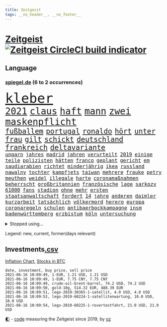 ```yaml
---
title: Zeitgeist
tags: __no_header__, __no_footer__
---
```


# [Zeitgeist](https://oliz.io/zeitgeist/) [![Zeitgeist CircleCI build indicator](https://circleci.com/gh/ooz/zeitgeist.svg?style=shield)](https://circleci.com/gh/ooz/zeitgeist)

## Language

<h3><a href="https://www.spiegel.de" target="_blank">spiegel.de</a> (6 to 2 occurrences)</h3>
<p style="font-family:monospace">
<span style="font-size:32pt"><a href="news_links.html#kleber" class="new">kleber</a></span>
<br>
<span style="font-size:22pt"><a href="news_links.html#2021" class="current">2021</a></span>
<span style="font-size:22pt"><a href="news_links.html#claus" class="current">claus</a></span>
<span style="font-size:22pt"><a href="news_links.html#haft" class="current">haft</a></span>
<span style="font-size:22pt"><a href="news_links.html#mann" class="current">mann</a></span>
<span style="font-size:22pt"><a href="news_links.html#zwei" class="current">zwei</a></span>
<span style="font-size:22pt"><a href="news_links.html#maskenpflicht" class="current">maskenpflicht</a></span>
<br>
<span style="font-size:17pt"><a href="news_links.html#fußballem" class="current">fußballem</a></span>
<span style="font-size:17pt"><a href="news_links.html#portugal" class="current">portugal</a></span>
<span style="font-size:17pt"><a href="news_links.html#ronaldo" class="current">ronaldo</a></span>
<span style="font-size:17pt"><a href="news_links.html#hört" class="current">hört</a></span>
<span style="font-size:17pt"><a href="news_links.html#unter" class="current">unter</a></span>
<span style="font-size:17pt"><a href="news_links.html#frau" class="current">frau</a></span>
<span style="font-size:17pt"><a href="news_links.html#gilt" class="current">gilt</a></span>
<span style="font-size:17pt"><a href="news_links.html#schickt" class="current">schickt</a></span>
<span style="font-size:17pt"><a href="news_links.html#deutschland" class="current">deutschland</a></span>
<span style="font-size:17pt"><a href="news_links.html#frankreich" class="current">frankreich</a></span>
<span style="font-size:17pt"><a href="news_links.html#deltavariante" class="new">deltavariante</a></span>
<br>
<span style="font-size:12pt"><a href="news_links.html#ungarn" class="current">ungarn</a></span>
<span style="font-size:12pt"><a href="news_links.html#jahres" class="current">jahres</a></span>
<span style="font-size:12pt"><a href="news_links.html#madrid" class="current">madrid</a></span>
<span style="font-size:12pt"><a href="news_links.html#jahren" class="current">jahren</a></span>
<span style="font-size:12pt"><a href="news_links.html#verurteilt" class="current">verurteilt</a></span>
<span style="font-size:12pt"><a href="news_links.html#2019" class="current">2019</a></span>
<span style="font-size:12pt"><a href="news_links.html#einige" class="current">einige</a></span>
<span style="font-size:12pt"><a href="news_links.html#teile" class="current">teile</a></span>
<span style="font-size:12pt"><a href="news_links.html#polizisten" class="current">polizisten</a></span>
<span style="font-size:12pt"><a href="news_links.html#hätten" class="current">hätten</a></span>
<span style="font-size:12pt"><a href="news_links.html#franco" class="current">franco</a></span>
<span style="font-size:12pt"><a href="news_links.html#geplant" class="current">geplant</a></span>
<span style="font-size:12pt"><a href="news_links.html#gericht" class="current">gericht</a></span>
<span style="font-size:12pt"><a href="news_links.html#em" class="current">em</a></span>
<span style="font-size:12pt"><a href="news_links.html#saudiarabien" class="current">saudiarabien</a></span>
<span style="font-size:12pt"><a href="news_links.html#richtet" class="current">richtet</a></span>
<span style="font-size:12pt"><a href="news_links.html#minderjährig" class="new">minderjährig</a></span>
<span style="font-size:12pt"><a href="news_links.html#ikea" class="current">ikea</a></span>
<span style="font-size:12pt"><a href="news_links.html#russland" class="current">russland</a></span>
<span style="font-size:12pt"><a href="news_links.html#nawalny" class="current">nawalny</a></span>
<span style="font-size:12pt"><a href="news_links.html#tochter" class="current">tochter</a></span>
<span style="font-size:12pt"><a href="news_links.html#kampfjets" class="current">kampfjets</a></span>
<span style="font-size:12pt"><a href="news_links.html#taiwan" class="current">taiwan</a></span>
<span style="font-size:12pt"><a href="news_links.html#mehrere" class="current">mehrere</a></span>
<span style="font-size:12pt"><a href="news_links.html#frauke" class="new">frauke</a></span>
<span style="font-size:12pt"><a href="news_links.html#petry" class="current">petry</a></span>
<span style="font-size:12pt"><a href="news_links.html#meuthen" class="current">meuthen</a></span>
<span style="font-size:12pt"><a href="news_links.html#weidel" class="current">weidel</a></span>
<span style="font-size:12pt"><a href="news_links.html#illegale" class="current">illegale</a></span>
<span style="font-size:12pt"><a href="news_links.html#harte" class="current">harte</a></span>
<span style="font-size:12pt"><a href="news_links.html#coronamaßnahmen" class="current">coronamaßnahmen</a></span>
<span style="font-size:12pt"><a href="news_links.html#beherrscht" class="current">beherrscht</a></span>
<span style="font-size:12pt"><a href="news_links.html#großbritannien" class="current">großbritannien</a></span>
<span style="font-size:12pt"><a href="news_links.html#französische" class="current">französische</a></span>
<span style="font-size:12pt"><a href="news_links.html#lage" class="current">lage</a></span>
<span style="font-size:12pt"><a href="news_links.html#sarkozy" class="new">sarkozy</a></span>
<span style="font-size:12pt"><a href="news_links.html#61000" class="new">61000</a></span>
<span style="font-size:12pt"><a href="news_links.html#fans" class="current">fans</a></span>
<span style="font-size:12pt"><a href="news_links.html#stadion" class="current">stadion</a></span>
<span style="font-size:12pt"><a href="news_links.html#ohne" class="current">ohne</a></span>
<span style="font-size:12pt"><a href="news_links.html#mehr" class="current">mehr</a></span>
<span style="font-size:12pt"><a href="news_links.html#ersten" class="current">ersten</a></span>
<span style="font-size:12pt"><a href="news_links.html#staatsanwaltschaft" class="current">staatsanwaltschaft</a></span>
<span style="font-size:12pt"><a href="news_links.html#fordert" class="current">fordert</a></span>
<span style="font-size:12pt"><a href="news_links.html#14" class="current">14</a></span>
<span style="font-size:12pt"><a href="news_links.html#jahre" class="current">jahre</a></span>
<span style="font-size:12pt"><a href="news_links.html#anderen" class="current">anderen</a></span>
<span style="font-size:12pt"><a href="news_links.html#daimler" class="current">daimler</a></span>
<span style="font-size:12pt"><a href="news_links.html#kurzarbeit" class="current">kurzarbeit</a></span>
<span style="font-size:12pt"><a href="news_links.html#tatsächlich" class="current">tatsächlich</a></span>
<span style="font-size:12pt"><a href="news_links.html#völkermord" class="current">völkermord</a></span>
<span style="font-size:12pt"><a href="news_links.html#herero" class="current">herero</a></span>
<span style="font-size:12pt"><a href="news_links.html#europa" class="current">europa</a></span>
<span style="font-size:12pt"><a href="news_links.html#coronaregeln" class="current">coronaregeln</a></span>
<span style="font-size:12pt"><a href="news_links.html#schulen" class="current">schulen</a></span>
<span style="font-size:12pt"><a href="news_links.html#antibaerbockkampagne" class="new">antibaerbockkampagne</a></span>
<span style="font-size:12pt"><a href="news_links.html#insm" class="new">insm</a></span>
<span style="font-size:12pt"><a href="news_links.html#badenwürttemberg" class="current">badenwürttemberg</a></span>
<span style="font-size:12pt"><a href="news_links.html#erzbistum" class="current">erzbistum</a></span>
<span style="font-size:12pt"><a href="news_links.html#köln" class="current">köln</a></span>
<span style="font-size:12pt"><a href="news_links.html#untersuchung" class="current">untersuchung</a></span>
</p>
<details>
<summary>Stopped using...</summary>
<p class="former" style="font-size:12pt">
torjäger(237) treffer(237) kommentiert(236) lockdowns(236) ludwigshafen(236) 39(235) a2(235) beschwerde(235) egal(235) gleichzeitig(235) punkte(235) schwedischen(235) zeugen(235) zlatan(235) airbnb(234) bischofskonferenz(234) bundeskanzler(234) coronalockdown(234) gestrandet(234) königreichs(234) nachfolgerin(234) rote(234) rüsten(234) streicht(234) untersucht(234) winter(234) airbus(233) alkohol(233) betriebe(233) cockpit(233) elefanten(233) fünfte(233) gefüllt(233) irgendwann(233) lyon(233) merz(233) olympique(233) sicherheitsbehörden(233) sparen(233) tom(233) verweigern(233) atlanta(232) ausweiten(232) bezug(232) britischer(232) depressionen(232) erdgas(232) fridays(232) interesse(232) investiert(232) kitas(232) langer(232) leichter(232) mario(232) nrwinnenminister(232) pompeo(232) scheuer(232) tempo(232) verstorbenen(232) verzweifelt(232) virologe(232) 05(231) 6(231) allgäu(231) beantragen(231) bsc(231) cancel(231) culture(231) eindruck(231) gehe(231) heizung(231) hertha(231) kohleausstieg(231) mainz(231) mütter(231) respekt(231) schulden(231) spitzenspiel(231) attraktiver(230) bayerntrainer(230) feinde(230) flaschen(230) freiburg(230) fördert(230) hoffenheim(230) kretschmer(230) kämpfe(230) maßnahme(230) podium(230) remis(230) roboter(230) räumen(230) schlimm(230) versorgt(230) zurzeit(230) zwang(230) 44(229) angeklagter(229) ausschreitungen(229) auswanderer(229) geistliche(229) gemessen(229) gesundheit(229) gutes(229) moderna(229) passen(229) rollstuhl(229) unterschiedlichen(229) verbringen(229) verdiente(229) volker(229) zeitalter(229) bedarf(228) bedenken(228) bundesverwaltungsgericht(228) dortige(228) gefährden(228) grundschüler(228) hieß(228) historischen(228) jackson(228) kriminellen(228) landesregierung(228) mitunter(228) niederlagen(228) radsport(228) ronald(228) verkehrsminister(228) weichen(228) werkzeug(228) zivilisten(228) 37(227) ausflug(227) begleiten(227) besetzt(227) bidens(227) bußgeld(227) coronainfektionen(227) gedreht(227) gelsenkirchen(227) handelte(227) jonas(227) kultusministerkonferenz(227) kurzfristig(227) lebenslanger(227) mahnen(227) maximal(227) mächtigsten(227) nahverkehr(227) rettungsschiff(227) schwierigen(227) seltener(227) spitzentitel(227) spuren(227) teure(227) ahnung(226) ausgangssperre(226) auswärtigen(226) berufseinstieg(226) bmw(226) branchen(226) ehre(226) einsparen(226) erscheinen(226) familien(226) frank(226) gelegt(226) geschäft(226) hessens(226) hinterlassen(226) menschenleben(226) philippinen(226) vergleich(226) verschiebt(226) väter(226) werben(226) wilson(226) wälder(226) überprüft(226) 10000(225) 24jähriger(225) anlagen(225) auseinander(225) auseinandersetzungen(225) ausgleich(225) befreit(225) bekämpft(225) disney+(225) entwurf(225) gewaltsamen(225) goretzka(225) investitionen(225) katastrophale(225) null(225) psg(225) rechtsextremismus(225) schwierigkeiten(225) spaziergang(225) strafstoß(225) tagelang(225) verspielt(225) veränderte(225) übergang(225) 2011(224) amerikanischen(224) ard(224) beleidigung(224) bundesebene(224) bus(224) debatten(224) eingestuft(224) einstigen(224) energy(224) erlassen(224) finanziell(224) historisches(224) kalifornien(224) kompliziert(224) kooperiert(224) medikamente(224) paderborn(224) sonntagmorgen(224) studium(224) umgehend(224) unfreiwillig(224) vertritt(224) übt(224) ausfall(223) elektroauto(223) freundschaft(223) gekostet(223) gewohnt(223) gutachten(223) klimapolitik(223) leipziger(223) oma(223) strikte(223) 180(222) armut(222) bundesstaat(222) ehren(222) trieb(222) warnte(222) fortgesetzt(221) fußballprofi(221) gebe(221) gladbach(221) jedenfalls(221) lagen(221) mesut(221) spott(221) teenager(221) zielgeraden(221) 29(220) billie(220) eilish(220) empfohlen(220) erbe(220) forschung(220) kleines(220) morde(220) mutmaßlichem(220) goldenen(219) matteo(219) milde(219) nahezu(219) 13jähriger(218) aufnahme(218) auskunft(218) beschossen(218) dich(218) einbrechen(218) house(218) infektionsrisiko(218) kanzlerkandidatur(218) korrekt(218) kritischen(218) zentralen(218) überraschung(218) absolut(217) besiegte(217) douglas(217) erzgebirge(217) gehirn(217) haushalte(217) mitgliedschaft(217) männliche(217) nächtliche(217) privat(217) prominentesten(217) usrepräsentantenhaus(217) vakzine(217) werbung(217) wären(217) beschuldigten(216) haaland(216) innere(216) kehrte(216) sauerstoff(216) terroristischen(216) viertelfinale(216) überfallen(216) aufholjagd(215) besondere(215) deutschem(215) fragte(215) geschieht(215) pipeline(215) verschärfte(215) wohnt(215) überprüfen(215) lücke(214) probe(214) ständig(214) ignorieren(213) le(213) monatelangen(213) offizielle(213) outfit(213) sachsens(213) sprengsatz(213) stellungnahme(213) verteidigen(213) zusammenstößen(213) coronabedingt(212) coronaviruspandemie(212) entließ(212) gemalt(212) hielten(212) justizministerium(212) netflixserie(212) todesstrafe(212) wahnsinn(212) barnier(211) bestätigte(211) franzose(211) kluge(211) ringen(211) robben(211) solange(211) zuckerberg(211) bekenntnis(210) erfolgreichsten(210) genauso(210) indizien(210) mitfavorit(210) schwärmt(210) verschwörung(210) warm(210) 73(209) alarmierte(209) amerikas(209) heiligen(209) illegales(209) janine(209) stone(209) 19jähriger(208) dein(208) emails(208) fehlten(208) führungspositionen(208) philosoph(208) engpässe(207) größere(207) heinrich(207) kunstwerk(207) top(207) umgeht(207) dachten(206) gittern(206) inzidenzwert(206) rasen(206) ausgeweitet(205) bangkok(205) bunten(205) doha(205) eingeführt(205) erwischt(205) rose(205) stress(205) bedingt(204) erkannt(204) hilfen(204) s(204) angepasst(203) architekten(203) asteroiden(203) bevorstehen(203) coronazeit(203) flagge(203) hackerangriff(203) kickers(203) tabellenführer(203) tätern(203) whochef(203) fortuna(202) hängen(202) regierungserklärung(202) wuchs(202) infektionsgeschehen(201) saintgermain(201) sicherheitsgesetz(201) erfinderisch(200) fließen(200) me(200) papier(200) rettung(200) bartsch(199) klassische(199) erpressung(198) generalbundesanwalt(198) schulpolitik(198) 2025(197) einhalten(197) fehlende(197) mischung(197) optimismus(197) vermissten(197) abermals(196) gewaltsame(196) royale(196) würzburger(196) cover(195) lieferanten(195) ungeklärt(195) zurecht(195) albtraum(194) anschlägen(194) daxkonzern(194) gleichen(194) nervosität(194) psychisch(194) startete(194) verzeichnen(194) angewiesen(193) auszählung(193) coronaeinschränkungen(193) flughafens(193) fähigkeiten(193) schwört(193) titelgewinn(193) versorgung(193) wahr(193) benötigte(192) bezirk(192) bundesparteitag(192) jadon(192) richtete(192) 39jährigen(191) dutzend(191) gesundheitsdienst(191) gewannen(191) klang(191) night(191) khan(190) nannten(190) sozial(190) vogel(190) barça(189) einblick(189) ernährung(189) populisten(189) telefonieren(189) vergabe(189) musikerin(188) flüchtete(187) barth(186) müttern(186) 300000(185) kameraden(185) kretschmann(185) offensichtlich(185) personelle(185) stehlen(185) verlegen(185) winfried(185) anfühlt(184) ermordete(184) gerichtsentscheidung(184) illegaler(184) tanzen(184) diesjährigen(183) farben(183) geschah(183) klischees(183) rwe(183) herausforderungen(182) araber(181) befrieden(181) johannes(181) male(181) startup(181) stellenabbau(181) niedrigsten(180) voraussetzung(180) voraussichtlich(180) edin(179) plänen(179) renault(179) golfstar(178) impfpflicht(178) überlastet(178) entbrannt(177) offenem(177) anderswo(176) impfzentrum(176) mohamed(176) sand(176) zoom(176) eingeliefert(175) hagen(175) rollstuhlfahrer(175) spacex(175) spektakulärer(175) tina(175) daheim(174) strukturen(174) topspiel(174) verwaltung(174) ausgetragen(173) coronafolgen(173) umzugehen(173) verpflichtend(173) wasserstoff(173) ausgeblieben(172) janet(172) privatpersonen(171) revival(171) empfänger(170) beerdigt(169) elektromobilität(169) garantiert(169) ibrahimović(169) sancho(169) tolle(169) ausgesehen(168) heimsieg(168) clooney(167) koblenz(167) noah(167) reisebeschränkungen(167) usarbeitsmarkt(167) 43jähriger(166) billiger(166) trugen(166) versammelt(166) weltmeisterin(166) rätselhafter(165) begleiter(164) popsängerin(164) warme(164) entzug(163) kollabieren(163) krach(163) mobilität(163) mandanten(162) bundeskabinett(161) gesundheitsministers(161) titelkampf(161) ustruppen(161) last(160) ausliefern(159) berühmtesten(159) kraftwerk(159) offenbarte(159) angestellten(158) helmut(158) ärmelkanal(158) genaue(156) mail(156) opa(156) vertrauten(156) hartz(155) kollidierte(155) rekorde(155) bali(154) coronawochenüberblick(154) erfüllung(154) teneriffa(154) flogen(153) kleinere(153) lawinen(153) loslegen(153) gerechter(152) terzić(151) 15jährige(150) biontech/pfizer(150) morddrohungen(150) gedicht(149) bätzing(148) morrison(148) richtlinien(148) aussetzen(147) groko(147) seeleute(147) überforderte(147) beifahrer(146) entlarven(146) fünftel(146) würzburg(146) edeka(144) exuspräsident(144) festgesetzt(144) wissler(144) harren(143) verschlimmert(143) überschatten(143) unternehmerin(142) häfen(140) anfragen(139) belohnt(138) fußgängerzonen(138) marie(138) motorroller(138) gottschalk(137) wonach(137) geheim(136) papiere(134) rückweg(134) schutzvorkehrungen(134) edinburgh(133) entgehen(133) trainers(133) absetzen(132) führungswechsel(132) motors(132) anfällig(131) jagt(131) jahn(130) schlaf(130) schwangerschaftsabbrüche(130) strafanzeige(130) verbleibenden(130) entschärfung(129) rammt(129) verbraucht(129) fakenews(128) gestohlenen(128) glasgow(128) pokalsieger(128) brad(127) statistiker(127) infos(125) irische(125) iv(125) leuchtet(124) schrittweise(124) terrororganisation(124) erschleichen(123) laptop(123) pleiten(123) benutzen(122) neunte(122) tübinger(122) eingekauft(121) offline(121) schulöffnungen(121) weißer(121) agenda(120) amazons(120) dfbpräsident(120) englischer(120) grafik(120) rektor(120) trümmerteile(120) wucht(120) covidimpfung(119) filmemacher(119) luxemburg(119) pokalfinale(119) angelaufen(118) gegeneinander(118) pkwmaut(117) gewalttätigen(115) master(115) spielzeug(115) behält(114) grundstück(114) matratze(114) teilzunehmen(114) ussender(114) aufmarsch(113) ausflüge(113) erschlagen(113) fügte(113) kriegsschiffe(113) martialischen(113) angemessene(112) blockierten(112) fuhren(112) gleicht(112) 00(111) beratungsstelle(110) präparat(110) bildungssystem(109) gelähmt(109) 73jährige(108) stürze(108) kennedy(107) motiven(107) abgefangen(106) direkte(106) reparatur(105) verschossen(105) goldbarren(104) üblich(104) eingriffe(103) gezahlt(103) missverstanden(103) oscar(103) brannten(102) packung(102) ausstellung(100) coronamutanten(100) dogecoin(100) fahrten(100) mobbing(100) reihenweise(100) aue(99) draghi(99) grab(99) sicherheitskräften(99) weltkriegsbomben(99) wöchentlich(99) kreuzfahrten(98) nachgebessert(98) weiblich(98) benachteiligten(97) drucken(97) fahrlässige(97) kommentaren(97) trieben(97) barrieren(96) bedingung(96) elektronischen(96) frühwarnsystem(96) baron(95) ergab(95) exportieren(94) nebenwirkung(94) seen(94) vergewaltigte(94) flächendeckende(93) antwortet(92) 20jährige(91) fehlendes(91) gefeierte(91) palästinensischer(91) selbsttests(91) uspharmakonzern(91) wahlomat(91) 730000(90) angekündigte(90) ausgegraben(90) can't(90) fahrradbranche(90) formate(90) fußballspieler(90) machtmissbrauch(90) angriffs(89) esa(89) faszinierenden(89) hope(89) taktischen(89) thermometer(89) undenkbar(89) vincent(89) arroganz(88) einräumt(88) eliteuniversität(88) emirat(88) frieren(88) japanerin(88) linkenvorsitzende(88) psychologischen(88) recherche(88) sommerurlaub(88) bombardierung(87) dünne(87) fahrradunfall(87) fassungslos(87) gereicht(87) lehrern(87) muscheln(87) albas(86) ehrliche(86) geschäftsmodell(86) royal(86) sexistische(86) snacks(86) bundestagskandidatur(85) hatespeech(85) natotruppen(85) rausch(85) salihamidžić(85) thematisieren(85) vergnügungsparks(85) ksc(84) längerem(84) montagmorgen(84) strich(84) ungeahnte(84) unzureichend(84) aufsicht(83) oprah(83) pen(83) phasen(83) regionalwahl(83) spektakuläres(83) teslachefs(83) umgangs(83) winfrey(83) 313(82) diverse(82) fahrrädern(82) frauenarzt(82) gesundheitsschutz(82) helikopter(82) hilferuf(82) obduziert(82) spannender(82) steuerlich(82) universelle(82) beliebteste(81) francisco(81) zurückgekehrt(81) co₂einsparungen(80) großereignis(80) internetriesen(80) jayz(80) mitmachen(80) neunten(80) flüchtlingskrise(79) komplott(79) niemals(79) typ(79) vorrangig(79) erneuerbaren(78) globes(78) hinderliche(78) süßigkeiten(78) verborgene(78) ökologisch(78) hitlerbilder(77) knoblauch(77) mosambik(77) rohstoffen(77) blume(76) förderschulen(76) heimische(76) regionalen(76) sexualisierter(76) steuersätzen(76) studienfach(76) unabhängigkeitsbewegung(76) unbeschadet(76) vernehmung(76) angefahren(75) anwender(75) herkömmliche(75) lópez(75) aktivistengruppe(74) aufräumen(74) buchstaben(74) gebührt(74) kreuz(74) plastikflaschen(74) schwitzen(74) unmoralisch(74) uskonservativen(74) wiedersehen(74) dfbpräsidenten(73) schieflage(73) spannendes(73) dramatisches(72) erforschung(72) hawks(72) hingewiesen(72) impfberechtigte(72) grundstein(71) krone(71) zürich(71) adams(70) maren(70) michigan(70) fahrender(69) katalanen(69) korn(69) patentschutz(69) ruckelnde(69) rum(69) snp(69) verharrt(69) algorithmen(68) angriffswelle(68) diskriminierte(68) musst(68) polemik(68) privilegiert(68) wal(68) duterte(67) hahn(67) kampl(67) room(67) vergewaltigers(67) weltberühmt(67) einsätzen(66) niederlegen(66) freizeittipps(65) freizugeben(65) harmloser(65) immunisiert(65) trollen(65) verglich(65) abfedern(64) angeht(64) strecken(64) ustalkerin(64) brexitstreit(63) bryson(63) dechambeau(63) klimafreundlich(63) nagelsmann(63) niedergelassene(63) sicherheitslücke(63) gift(62) polizeieinsätze(62) unverantwortlich(62) volksabstimmung(62) astrazenecavakzine(61) dunkel(61) mitgliedern(61) streitgespräch(61) zauberwürfel(61) fäuste(60) impfstoffexporte(60) rangers(60) staatsanwälte(60) südamerika(60) unangemessene(60) vergrub(60) widersprüchliche(60) wittern(60) diplomatie(59) ethikrats(59) landesarbeitsgericht(59) mental(59) provokanten(59) ermittlungsverfahren(58) spiegelkorrespondent(58) 15jähriger(57) achtsamkeit(57) kaiserslautern(57) solarstrom(57) kebekus(56) leichtathleten(56) massagesalons(56) company(55) segnen(55) harvard(54) impftempo(54) masters(54) trophäen(54) vorübergehende(54) waldbränden(54) 1974(53) angehalten(53) deutschisraelische(53) güter(53) missglückten(53) ostküste(53) teilzeit(53) unbeteiligte(53) abwärts(52) erschaffen(52) freigeben(52) zugeständnisse(51) chauvin(50) coronainzidenz(50) derek(50) förderpaket(50) münchnern(50) sesamstraße(50) afroamerikaners(49) bundessozialgericht(49) gerichtstermine(49) jr(49) nicolai(49) radfahren(49) regionale(49) ussüdgrenze(49) kritikerin(48) apu(47) auszugeben(47) expolizist(47) impfziel(47) krankgemeldet(47) kuss(47) simpsons(47) enkeltrick(46) geschädigten(46) kleinerer(46) käse(46) scheuers(46) schlägereien(46) tierwesen(46) joseph(45) kurzes(45) nio(45) tätowierungen(45) 5500(44) entfernten(44) ressourcen(44) berlinzehlendorf(43) brüsseler(43) genitalverstümmelung(43) kniet(43) malt(43) raubüberfall(43) zehlendorf(43) ansprüchen(42) dominierten(42) eisner(42) fellner(42) lösegeld(42) menschliches(42) reedereien(42) 1400(41) borissow(41) covid19infektion(41) demokratiefördergesetz(41) formel1qualifying(41) kolonialismus(41) labour(41) packenden(41) bojko(40) fotobuch(40) stolperte(40) expolizisten(39) gesegnet(39) rtlshow(39) labourpartei(38) bezeichneten(37) dublin(37) seychellen(37) unternehmenssteuern(37) usmagazin(37) holzweg(36) mädchentraum(36) neuerdings(36) abstiegsgefährdete(35) burnoutrisiko(35) heldin(35) naturgesetze(35) spielbeginn(35) mehrkosten(34) alibaba(33) kuh(33) pochen(33) rekordstrafe(33) beleidigend(32) cyberattacke(32) spekulation(32) zidane(32) zinédine(32) rückzahlung(31) terrorverdachts(31) aufhören(30) forschungsministerin(30) geisterwaffen(30) kopfhörer(30) bayernlegende(29) blinkt(29) kaiserin(29) könige(29) teamleiterin(29) vereinigung(29) abliefern(28) basketballpokal(28) dog(28) sehnt(28) ähnlichen(28) adi(27) düsseldorfer(27) herzanfall(27) hütter(27) welthandel(27) zugreifen(27) ehejahren(26) absenken(25) afghanischen(25) hinsicht(25) dinosaurierart(24) konkurrenzkampf(24) lebensgefährlichen(24) coronaopfer(23) cyberangriffe(23) gegenstände(23) genutztes(23) iris(23) pandemiebedingten(23) rechtsterroristische(23) saint(23) speech(23) superreiche(23) zweijähriges(23) bundesgesetz(22) dgb(22) kleinklein(22) pokémonsammelkarten(22) wissenschaftliche(22) zündete(22) aufwendigen(21) koeman(21) videotest(21) agenten(19) co₂abgabe(19) gründungsmitglieder(19) klimadiskussion(19) konstellation(19) vereine(19) englisch(18) ermutigende(18) fastenbrechen(18) hohes(18) jahrelanger(18) polizeistation(18) raketenbeschuss(18) spinne(18) begraben(17) ehrgeizig(17) einheiten(17) modells(17) planten(17) wahlperiode(17) #allesdichtmachen(16) auszeichnung(16) berufstätige(16) hinreißen(16) videoaktion(16) wandlung(16) ausgehen(15) klimaschutzgesetz(15) klimaschutzgesetzes(15) neufassung(15) produkten(15) wachsamkeit(15) chefredakteurin(14) einstimmen(14) eskalierten(14) leistet(14) beleg(13) eubehörde(13) gefängnisstrafen(13) impfdrängler(13) stolpert(13) stritt(13) stritten(13) dragon(12) mondmission(12) pitzke(12) referendum(12) saturday(12) schmuggeln(12) schüttete(12) terzic(12) westdeutschen(12) gleichgestellt(11) lippen(11) verdienst(11) versöhnlichen(11) ziemiak(11)
</p>
</details>
<p>Legend: <span class="new">new</span>, <span class="current">current</span>, <span class="former">former(days relevant)</span></p>

## Investments[.csv](investments.csv)

[Inflation Chart](https://inflationchart.com),
[Stocks in BTC](https://stonksinbtc.xyz/)

```
date, investment, buy price, sell price
2021-06-16 10:09:49, 1-EUR, 1.21 USD, 1.21 USD
2021-06-16 10:09:49, 1-EUR, 7.75 CNY, 7.75 CNY
2021-06-16 10:09:49, crude-oil-brent-barrel, 74.2 USD, 74.2 USD
2021-06-16 10:09:50, gold-10g, 514.32 EUR, 488.39 EUR
2021-06-16 10:09:51, lego-2019-30365-1-satellit, 4.0 USD, 4.0 USD
2021-06-16 10:09:53, lego-2019-60224-1-satellitenwartung, 10.0 USD, 10.0 USD
2021-06-16 10:09:54, lego-2019-60225-1-rovertestfahrt, 21.0 USD, 21.0 USD
```

<footer>
<a href="javascript:toggleTheme()" class="nav">🌓</a>
- <a href="https://github.com/ooz/zeitgeist">code</a> measuring the Zeitgeist since 2019, by <a href="https://oliz.io">oz</a>
</footer>
